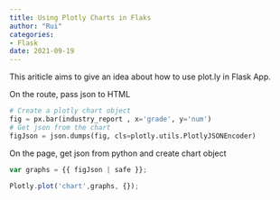 ```yaml
---
title: Using Plotly Charts in Flaks
author: "Rui"
categories:
- Flask
date: 2021-09-19
---
```


This ariticle aims to give an idea about how to use plot.ly in Flask App.



On the route, pass json to HTML

```python
# Create a plotly chart object
fig = px.bar(industry_report , x='grade', y='num')
# Get json from the chart
figJson = json.dumps(fig, cls=plotly.utils.PlotlyJSONEncoder)
```



On the page, get json from python and create chart object

```javascript
var graphs = {{ figJson | safe }};

Plotly.plot('chart',graphs, {}); 

```

